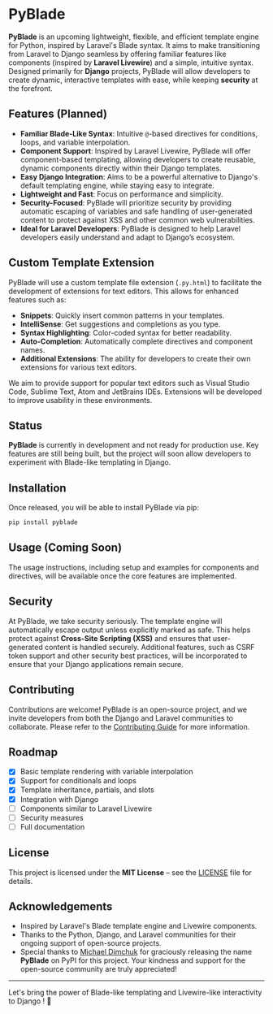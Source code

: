# PyBlade

**PyBlade** is an upcoming lightweight, flexible, and efficient template engine for Python, inspired by Laravel's Blade syntax. It aims to make transitioning from Laravel to Django seamless by offering familiar features like components (inspired by **Laravel Livewire**) and a simple, intuitive syntax. Designed primarily for **Django** projects, PyBlade will allow developers to create dynamic, interactive templates with ease, while keeping **security** at the forefront.

## Features (Planned)

- **Familiar Blade-Like Syntax**: Intuitive `@`-based directives for conditions, loops, and variable interpolation.
- **Component Support**: Inspired by Laravel Livewire, PyBlade will offer component-based templating, allowing developers to create reusable, dynamic components directly within their Django templates.
- **Easy Django Integration**: Aims to be a powerful alternative to Django's default templating engine, while staying easy to integrate.
- **Lightweight and Fast**: Focus on performance and simplicity.
- **Security-Focused**: PyBlade will prioritize security by providing automatic escaping of variables and safe handling of user-generated content to protect against XSS and other common web vulnerabilities.
- **Ideal for Laravel Developers**: PyBlade is designed to help Laravel developers easily understand and adapt to Django’s ecosystem.

## Custom Template Extension

PyBlade will use a custom template file extension (`.py.html`) to facilitate the development of extensions for text editors. This allows for enhanced features such as:

- **Snippets**: Quickly insert common patterns in your templates.
- **IntelliSense**: Get suggestions and completions as you type.
- **Syntax Highlighting**: Color-coded syntax for better readability.
- **Auto-Completion**: Automatically complete directives and component names.
- **Additional Extensions**: The ability for developers to create their own extensions for various text editors.

We aim to provide support for popular text editors such as Visual Studio Code, Sublime Text, Atom and JetBrains IDEs.
Extensions will be developed to improve usability in these environments.

## Status

**PyBlade** is currently in development and not ready for production use. Key features are still being built, but the project will soon allow developers to experiment with Blade-like templating in Django.

## Installation

Once released, you will be able to install PyBlade via pip:

```bash
pip install pyblade
```

## Usage (Coming Soon)

The usage instructions, including setup and examples for components and directives, will be available once the core features are implemented.

## Security

At PyBlade, we take security seriously. The template engine will automatically escape output unless explicitly marked as safe. This helps protect against **Cross-Site Scripting (XSS)** and ensures that user-generated content is handled securely. Additional features, such as CSRF token support and other security best practices, will be incorporated to ensure that your Django applications remain secure.

## Contributing

Contributions are welcome! PyBlade is an open-source project, and we invite developers from both the Django and Laravel communities to collaborate. Please refer to the [Contributing Guide](docs/CONTRIBUTING.md) for more information.

## Roadmap

- [x] Basic template rendering with variable interpolation
- [x] Support for conditionals and loops
- [x] Template inheritance, partials, and slots
- [x] Integration with Django
- [ ] Components similar to Laravel Livewire
- [ ] Security measures
- [ ] Full documentation

## License

This project is licensed under the **MIT License** – see the [LICENSE](LICENSE) file for details.

## Acknowledgements

- Inspired by Laravel's Blade template engine and Livewire components.
- Thanks to the Python, Django, and Laravel communities for their ongoing support of open-source projects.
- Special thanks to [Michael Dimchuk](https://github.com/michaeldimchuk) for graciously releasing the
name **PyBlade** on PyPI for this project. Your kindness and support for the open-source community are truly appreciated!

---
Let's bring the power of Blade-like templating and Livewire-like interactivity to Django ! 🚀

